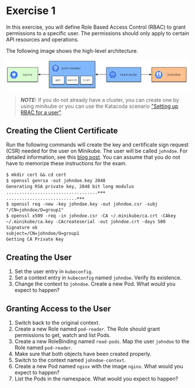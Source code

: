 # Exercise 1

In this exercise, you will define Role Based Access Control (RBAC) to grant permissions to a specific user. The permissions should only apply to certain API resources and operations.

The following image shows the high-level architecture.

![rbac](imgs/rbac.png)

> **_NOTE:_** If you do not already have a cluster, you can create one by using minikube or you can use the Katacoda scenario ["Setting up RBAC for a user"](https://learning.oreilly.com/scenarios/cka-prep-setting/9781492095477/).

## Creating the Client Certificate

Run the following commands will create the key and certificate sign request (CSR) needed for the user on Minikube. The user will be called `johndoe`. For detailed information, see this [blog post](https://www.adaltas.com/en/2019/08/07/users-rbac-kubernetes/#users-creation-and-authentication-with-x509-client-certificates). You can assume that you do not have to memorize these instructions for the exam.

```
$ mkdir cert && cd cert
$ openssl genrsa -out johndoe.key 2048
Generating RSA private key, 2048 bit long modulus
...................................+++
...........................+++
$ openssl req -new -key johndoe.key -out johndoe.csr -subj "/CN=johndoe/O=group1"
$ openssl x509 -req -in johndoe.csr -CA ~/.minikube/ca.crt -CAkey ~/.minikube/ca.key -CAcreateserial -out johndoe.crt -days 500
Signature ok
subject=/CN=johndoe/O=group1
Getting CA Private Key
```

## Creating the User

1. Set the user entry in `kubeconfig`.
2. Set a context entry in `kubeconfig` named `johndoe`. Verify its existence.
3. Change the context to `johndoe`. Create a new Pod. What would you expect to happen?

## Granting Access to the User

1. Switch back to the original context.
2. Create a new Role named `pod-reader`. The Role should grant permissions to get, watch and list Pods.
3. Create a new RoleBinding named `read-pods`. Map the user `johndoe` to the Role named `pod-reader`.
4. Make sure that both objects have been created properly.
5. Switch to the context named `johndoe-context`.
6. Create a new Pod named `nginx` with the image `nginx`. What would you expect to happen?
7. List the Pods in the namespace. What would you expect to happen?